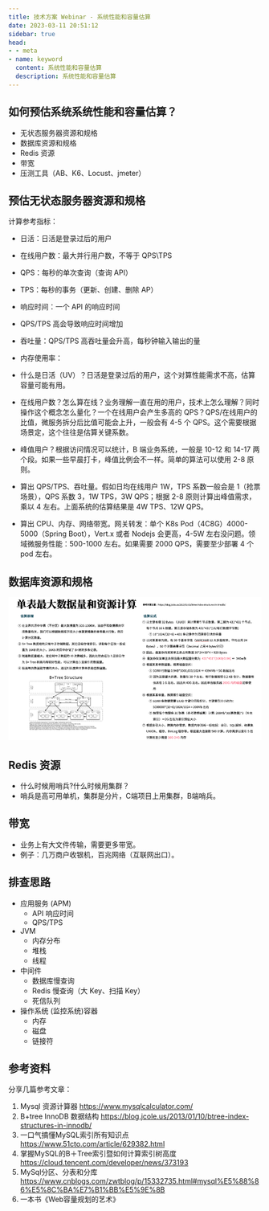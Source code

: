 ```yaml
---
title: 技术方案 Webinar - 系统性能和容量估算
date: 2023-03-11 20:51:12
sidebar: true
head:
- - meta
- name: keyword
  content: 系统性能和容量估算
  description: 系统性能和容量估算
---
```


## 如何预估系统系统性能和容量估算？

- 无状态服务器资源和规格
- 数据库资源和规格
- Redis 资源
- 带宽
- 压测工具（AB、K6、Locust、jmeter）

## 预估无状态服务器资源和规格

计算参考指标：

- 日活：日活是登录过后的用户
- 在线用户数：最大并行用户数，不等于 QPS\TPS
- QPS：每秒的单次查询（查询 API）
- TPS：每秒的事务（更新、创建、删除 AP）
- 响应时间：一个 API 的响应时间
- QPS/TPS 高会导致响应时间增加
- 吞吐量：QPS/TPS 高吞吐量会升高，每秒钟输入输出的量
- 内存使用率：

- 什么是日活（UV）？日活是登录过后的用户，这个对算性能需求不高，估算容量可能有用。
- 在线用户数？怎么算在线？业务理解一直在用的用户，技术上怎么理解？同时操作这个概念怎么量化？一个在线用户会产生多高的 QPS？QPS/在线用户的比值，微服务拆分后比值可能会上升，一般会有 4-5 个 QPS。这个需要根据场景定，这个往往是估算关键系数。
- 峰值用户？根据访问情况可以统计，B 端业务系统，一般是 10-12 和 14-17 两个段。如果一些早晨打卡，峰值比例会不一样。简单的算法可以使用 2-8 原则。
- 算出 QPS/TPS、吞吐量。假如日均在线用户 1W，TPS 系数一般会是 1（抢票场景），QPS 系数 3，1W TPS，3W QPS；根据 2-8 原则计算出峰值需求，乘以 4 左右。上面系统的估算结果是 4W TPS、12W QPS。
- 算出 CPU、内存、网络带宽。网关转发：单个 K8s Pod（4C8G）4000-5000（Spring Boot），Vert.x 或者 Nodejs 会更高，4-5W 左右没问题。领域微服务性能：500-1000 左右。如果需要 2000 QPS，需要至少部署 4 个 pod 左右。

## 数据库资源和规格

![](./java-solution-webinar-18/img.png)

## Redis 资源

- 什么时候用哨兵?什么时候用集群？
- 哨兵是高可用单机，集群是分片，C端项目上用集群，B端哨兵。

## 带宽

- 业务上有大文件传输，需要更多带宽。
- 例子：几万商户收银机，百兆网络（互联网出口）。

## 排查思路

- 应用服务 (APM)
  - API 响应时间
  - QPS/TPS
- JVM
  - 内存分布
  - 堆栈
  - 线程
- 中间件
  - 数据库慢查询
  - Redis 慢查询（大 Key、扫描 Key）
  - 死信队列
- 操作系统 (监控系统)容器
  - 内存
  - 磁盘
  - 链接符

## 参考资料

分享几篇参考文章：

1. Mysql 资源计算器 https://www.mysqlcalculator.com/
2. B+tree InnoDB 数据结构 https://blog.jcole.us/2013/01/10/btree-index-structures-in-innodb/
3. 一口气搞懂MySQL索引所有知识点 https://www.51cto.com/article/629382.html
4. 掌握MySQL的B＋Tree索引暨如何计算索引树高度 https://cloud.tencent.com/developer/news/373193
5. MySql分区、分表和分库 https://www.cnblogs.com/zwtblog/p/15332735.html#mysql%E5%88%86%E5%8C%BA%E7%B1%BB%E5%9E%8B
6. 一本书《Web容量规划的艺术》


